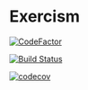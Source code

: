 # Exercism

[![CodeFactor](https://www.codefactor.io/repository/github/jbudbo/exercism/badge)](https://www.codefactor.io/repository/github/jbudbo/exercism)

[![Build Status](https://travis-ci.org/jbudbo/Exercism.svg?branch=master)](https://travis-ci.org/jbudbo/Exercism)

[![codecov](https://codecov.io/gh/jbudbo/exercism/branch/master/graph/badge.svg)](https://codecov.io/gh/jbudbo/exercism)